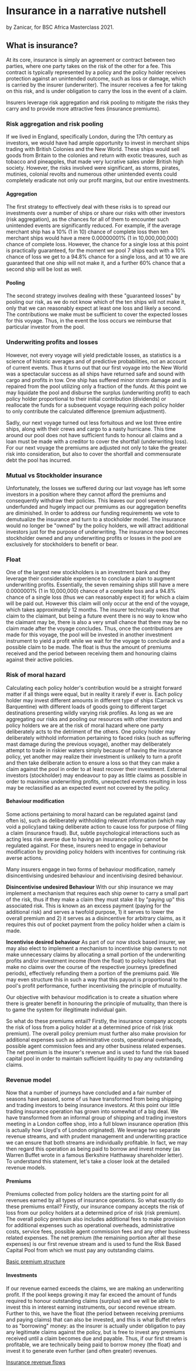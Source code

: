 # Insurance in a narrative nutshell
by Zanicar, for BSC Africa Masterclass 2021.

## What is insurance?
At its core, insurance is simply an agreement or contract between two parties, where one party takes on the risk of the other for a fee. This contract is typically represented by a policy and the policy holder receives protection against an unintended outcome, such as loss or damage, which is carried by the insurer (underwriter). The insurer receives a fee for taking on this risk, and is under obligation to carry the loss in the event of a claim.

Insurers leverage risk aggregation and risk pooling to mitigate the risks they carry and to provide more attractive fees (insurance premiums).

### Risk aggregation and risk pooling
If we lived in England, specifically London, during the 17th century as investors, we would have had ample opportunity to invest in merchant ships trading with British Colonies and the New World. These ships would sell goods from Britain to the colonies and return with exotic treasures, such as tobacco and pineapples, that made very lucrative sales under British high society. However, the risks involved were significant, as storms, pirates, mutinies, colonial revolts and numerous other unintended events could completely eradicate not only our profit margins, but our entire investments.

#### Aggregation
The first strategy to effectively deal with these risks is to spread our investments over a number of ships or share our risks with other investors (risk aggregation), as the chances for all of them to encounter such unintended events are significantly reduced. For example, if the average merchant ship has a 10% (1 in 10) chance of complete loss then ten merchant ships would have a mere 0.00000001% (1 in 10,000,000,000) chance of complete loss. However, the chance for a single loss at this point is practically guaranteed, for the moment we pool 7 ships each with a 10% chance of loss we get to a 94.8% chance for a single loss, and at 10 we are guaranteed that one ship will not make it, and a further 60% chance that a second ship will be lost as well.

#### Pooling
The second strategy involves dealing with these "guaranteed losses" by pooling our risk, as we do not know which of the ten ships will not make it, only that we can reasonably expect at least one loss and likely a second. The contributions we make must be sufficient to cover the expected losses for this voyage. Thus, in the event the loss occurs we reimburse that particular investor from the pool.

### Underwriting profits and losses
However, not every voyage will yield predictable losses, as statistics is a science of historic averages and of predictive probabilities, not an account of current events. Thus it turns out that our first voyage into the New World was a spectacular success as all ships have returned safe and sound with cargo and profits in tow. One ship has suffered minor storm damage and is repaired from the pool utilizing only a fraction of the funds. At this point we may liquidate the pool and disburse the surplus (underwriting profit) to each policy holder proportional to their initial contribution (dividends) or reallocate the funds for a subsequent voyage requiring each policy holder to only contribute the calculated difference (premium adjustment).

Sadly, our next voyage turned out less fortuitous and we lost three entire ships, along with their crews and cargo to a nasty hurricane. This time around our pool does not have sufficient funds to honour all claims and a loan must be made with a creditor to cover the shortfall (underwriting loss). For our next voyage the premiums are adjusted not only to take the greater risk into consideration, but also to cover the shortfall and commensurate debt the pool has incurred.

### Mutual vs Stockholder insurance
Unfortunately, the losses we suffered during our last voyage has left some investors in a position where they cannot afford the premiums and consequently withdraw their policies. This leaves our pool severely underfunded and hugely impact our premiums as our aggregation benefits are diminished. In order to address our funding requirements we vote to demutualize the insurance and turn to a stockholder model. The insurance would no longer be "owned" by the policy holders, we will attract additional investors just for the purpose of underwriting. The insurance now becomes stockholder owned and any underwriting profits or losses in the pool are exclusively for stockholders to benefit or bear.

### Float
One of the largest new stockholders is an investment bank and they leverage their considerable experience to conclude a plan to augment underwriting profits. Essentially, the seven remaining ships still have a mere 0.0000001% (1 in 10,000,000) chance of a complete loss and a 94.8% chance of a single loss (thus we can reasonably expect it) for which a claim will be paid out. However this claim will only occur at the end of the voyage, which takes approximately 12 months. The insurer technically owes that claim to the claimant, but being a future event there is no way to know who the claimant may be, there is also a very small chance that there may be no claim made after the voyage concludes. Thus, once the contributions are made for this voyage, the pool will be invested in another investment instrument to yield a profit while we wait for the voyage to conclude and a possible claim to be made. The float is thus the amount of premiums received and the period between receiving them and honouring claims against their active policies.

### Risk of moral hazard
Calculating each policy holder's contribution would be a straight forward matter if all things were equal, but in reality it rarely if ever is. Each policy holder may invest different amounts in different type of ships (Carrack vs Barquentine) with different loads of goods going to different target destinations presenting wildly varying risk profiles. As long as we are aggregating our risks and pooling our resources with other investors and policy holders we are at the risk of moral hazard where one party deliberately acts to the detriment of the others. One policy holder may deliberately withhold information pertaining to faced risks (such as suffering mast damage during the previous voyage), another may deliberately attempt to trade in riskier waters simply because of having the insurance policy, yet another may realize their investment is unlikely to turn a profit and then take deliberate action to ensure a loss so that they can make a claim against the pool in order to at least recover their investment. External investors (stockholder) may endeavour to pay as little claims as possible in order to maximise underwriting profits, unexpected events resulting in loss may be reclassified as an expected event not covered by the policy.

#### Behaviour modification
Some actions pertaining to moral hazard can be regulated against (and often is), such as deliberately withholding relevant information (which may void a policy)and taking deliberate action to cause loss for purpose of filing a claim (insurance fraud). But, subtle psychological interactions such as acting less risk averse due to having an insurance policy cannot be regulated against. For these, insurers need to engage in behaviour modification by providing policy holders with incentives for continuing risk averse actions.

Many insurers engage in two forms of behaviour modification, namely disincentivising undesired behaviour and incentivising desired behaviour.

**Disincentivise undesired Behaviour**
With our ship insurance we may implement a mechanism that requires each ship owner to carry a small part of the risk, thus if they make a claim they must stake it by "paying up" this associated risk. This is known as an excess payment (paying for the additional risk) and serves a twofold purpose, 1) it serves to lower the overall premium and 2) it serves as a disincentive for arbitrary claims, as it requires this out of pocket payment from the policy holder when a claim is made.

**Incentivise desired behaviour**
As part of our now stock based insurer, we may also elect to implement a mechanism to incentivise ship owners to not make unnecessary claims by allocating a small portion of the underwriting profits and/or investment income (from the float) to policy holders that make no claims over the course of the respective journeys (predefined periods), effectively refunding them a portion of the premiums paid. We may even structure this in such a way that this payout is proportional to the pool's profit performance, further incentivising the principle of mutuality.

Our objective with behaviour modification is to create a situation where there is greater benefit in honouring the principle of mutuality, than there is to game the system for illegitimate individual gain.

So what do these premiums entail? Firstly, the insurance company accepts the risk of loss from a policy holder at a determined price of risk (risk premium). The overall policy premium must further also make provision for additional expenses such as administrative costs, operational overheads, possible agent commission fees and any other business related expenses. The net premium is the insurer's revenue and is used to fund the risk based capital pool in order to maintain sufficient liquidity to pay any outstanding claims.

### Revenue model
Now that a number of journeys have concluded and a fair number of seasons have passed, some of us have transformed from being shipping and trading investors to being insurance investors. At this point our little trading insurance operation has grown into somewhat of a big deal. We have transformed from an informal group of shipping and trading investors meeting in a London coffee shop, into a full blown insurance operation (this is actually how Lloyd's of London originated). We leverage two separate revenue streams, and with prudent management and underwriting practice we can ensure that both streams are individually profitable. In fact, we may then regard this operation as being paid to borrow and invest money (as Warren Buffet wrote in a famous Berkshire Hatthaway shareholder letter). To understand this statement, let's take a closer look at the detailed revenue models.

#### Premiums
Premiums collected from policy holders are the starting point for all revenues earned by all types of insurance operations. So what exactly do these premiums entail? Firstly, our insurance company accepts the risk of loss from our policy holders at a determined price of risk (risk premium). The overall policy premium also includes additional fees to make provision for additional expenses such as operational overheads, administrative costs, service fees, possible agent commission fees and any other business related expenses. The net premium (the remaining portion after all these expenses) is our first revenue stream and is used to fund the Risk Based Capital Pool from which we must pay any outstanding claims.

[Basic premium structure](assets/chart-PremiumStructure.png)

#### Investments
If our revenue earned exceeds the claims, we are making an underwriting profit. If the pool keeps growing it may far exceed the amount of funds required to honour outstanding claims (surplus) and we will be able to invest this in interest earning instruments, our second revenue stream. Further to this, we have the float (the period between receiving premiums and paying claims) that can also be invested, and this is what Buffet refers to as "borrowing" money: as the insurer is actually under obligation to pay any legitimate claims against the policy, but is free to invest any premiums received until a claim becomes due and payable. Thus, if our first stream is profitable, we are technically being paid to borrow money (the float) and invest it to generate even further (and often greater) revenues.

[Insurance revenue flows](assets/diagram-RevenueModel.png)
